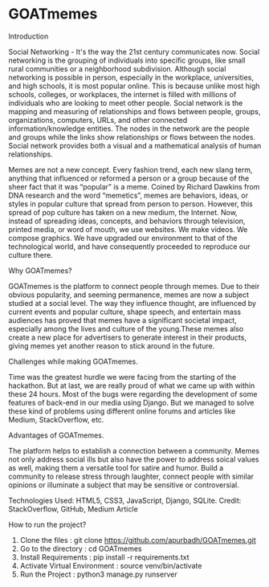 # GOATmemes

Introduction

Social Networking - It's the way the 21st century communicates now. Social networking is the grouping of individuals into specific groups, like small rural communities or a neighborhood subdivision. Although social networking is possible in person, especially in the workplace, universities, and high schools, it is most popular online. This is because unlike most high schools, colleges, or workplaces, the internet is filled with millions of individuals who are looking to meet other people. Social network is the mapping and measuring of relationships and flows between people, groups, organizations, computers, URLs, and other connected information/knowledge entities. The nodes in the network are the people and groups while the links show relationships or flows between the nodes. Social network provides both a visual and a mathematical analysis of human relationships.

Memes are not a new concept. Every fashion trend, each new slang term, anything that influenced or reformed a person or a group because of the sheer fact that it was “popular” is a meme. Coined by Richard Dawkins from DNA research and the word “memetics”, memes are behaviors, ideas, or styles in popular culture that spread from person to person. However, this spread of pop culture has taken on a new medium, the Internet. Now, instead of spreading ideas, concepts, and behaviors through television, printed media, or word of mouth, we use websites. We make videos. We compose graphics. We have upgraded our environment to that of the technological world, and have consequently proceeded to reproduce our culture there.


Why GOATmemes?

GOATmemes is the platform to connect people through memes. Due to their obvious popularity, and seeming permanence, memes are now a subject studied at a social level. The way they influence thought, are influenced by current events and popular culture, shape speech, and entertain mass audiences has proved that memes have a significant societal impact, especially among the lives and culture of the young.These memes also create a new place for advertisers to generate interest in their products, giving memes yet another reason to stick around in the future.


Challenges while making GOATmemes.

Time was the greatest hurdle we were facing from the starting of the hackathon. But at last, we are really proud of what we came up with within these 24 hours. Most of the bugs were regarding the development of some features of back-end in our media using Django. But we managed to solve these kind of problems using different online forums and articles like Medium, StackOverflow, etc.


Advantages of GOATmemes.

The platform helps to establish a connection between a community.
Memes not only address social ills but also have the power to address soical values as well, making them a versatile tool for satire and humor.
Build a community to release stress through laughter, connect people with similar opinions or illuminate a subject that may be sensitive or controversial.


Technologies Used: HTML5, CSS3, JavaScript, Django, SQLite.
Credit: StackOverflow, GitHub, Medium Article


How to run the project?
1. Clone the files : git clone https://github.com/apurbadh/GOATmemes.git
2. Go to the directory : cd GOATmemes
3. Install Requirements : pip install -r requirements.txt
3. Activate Virtual Environment : source venv/bin/activate
4. Run the Project : python3 manage.py runserver